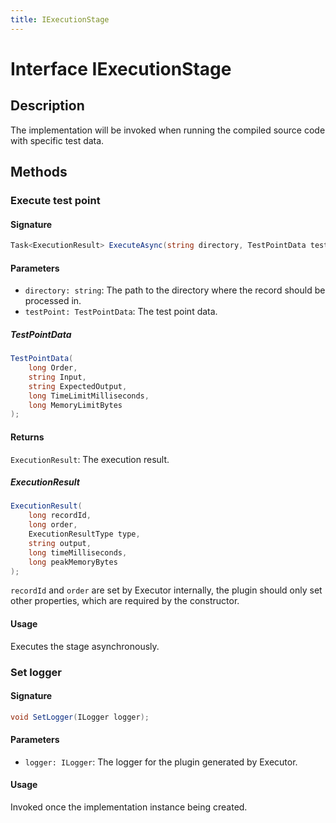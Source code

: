 ```yaml
---
title: IExecutionStage
---
```


# Interface IExecutionStage

## Description

The implementation will be invoked when running the compiled source code with specific test data.

## Methods

### Execute test point

#### Signature

```csharp
Task<ExecutionResult> ExecuteAsync(string directory, TestPointData testPoint);
```

#### Parameters

- `directory: string`: The path to the directory where the record should be processed in.
- `testPoint: TestPointData`: The test point data.

##### TestPointData

```csharp
TestPointData(
    long Order,
    string Input,
    string ExpectedOutput,
    long TimeLimitMilliseconds,
    long MemoryLimitBytes
);
```

#### Returns

`ExecutionResult`: The execution result.

##### ExecutionResult

```csharp
ExecutionResult(
    long recordId,
    long order,
    ExecutionResultType type,
    string output,
    long timeMilliseconds,
    long peakMemoryBytes
);
```

`recordId` and `order` are set by Executor internally, the plugin should only set other properties, which are required by the constructor.

#### Usage

Executes the stage asynchronously.

### Set logger

#### Signature

```csharp
void SetLogger(ILogger logger);
```

#### Parameters

- `logger: ILogger`: The logger for the plugin generated by Executor.

#### Usage

Invoked once the implementation instance being created.

